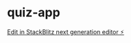 # quiz-app

[Edit in StackBlitz next generation editor ⚡️](https://stackblitz.com/~/github.com/DiliniRajapaksha/quiz-app)